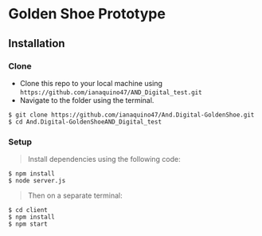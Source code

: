 # Golden Shoe Prototype

## Installation  

### Clone

- Clone this repo to your local machine using `https://github.com/ianaquino47/AND_Digital_test.git`
- Navigate to the folder using the terminal.
  
```shell
$ git clone https://github.com/ianaquino47/And.Digital-GoldenShoe.git
$ cd And.Digital-GoldenShoeAND_Digital_test
```

### Setup
> Install dependencies using the following code:

```shell
$ npm install
$ node server.js
```

> Then on a separate terminal:

```shell
$ cd client
$ npm install
$ npm start
```